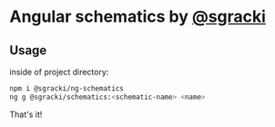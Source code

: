 # Angular schematics by [@sgracki](http://github.com/sgracki)

## Usage

inside of project directory:

```bash
npm i @sgracki/ng-schematics
ng g @sgracki/schematics:<schematic-name> <name>
```

That's it!
 